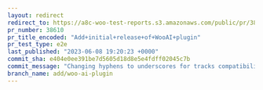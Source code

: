 ```yaml
---
layout: redirect
redirect_to: https://a8c-woo-test-reports.s3.amazonaws.com/public/pr/38610/e2e/index.html
pr_number: 38610
pr_title_encoded: "Add+initial+release+of+WooAI+plugin"
pr_test_type: e2e
last_published: "2023-06-08 19:20:23 +0000"
commit_sha: e404e0ee391be7d5605d18d8e5e4fdff02045c7b
commit_message: "Changing hyphens to underscores for tracks compatibility."
branch_name: add/woo-ai-plugin
---
```

